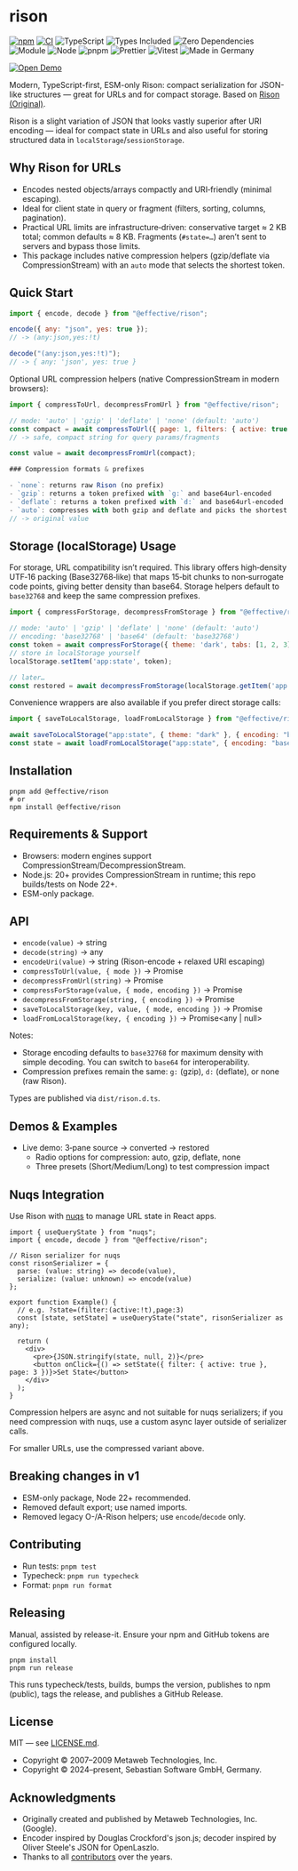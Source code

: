 # rison

<p>
  <a href="https://www.npmjs.com/package/@effective/rison"><img alt="npm" src="https://img.shields.io/npm/v/%40effective%2Frison?logo=npm&color=cb3837"></a>
  <a href="https://github.com/sebastian-software/effective-rison/actions/workflows/ci.yml"><img alt="CI" src="https://github.com/sebastian-software/effective-rison/actions/workflows/ci.yml/badge.svg"></a>
  <img alt="TypeScript" src="https://img.shields.io/badge/TypeScript-Ready-3178c6?logo=typescript">
  <img alt="Types Included" src="https://img.shields.io/badge/Types-Included-3178c6?logo=typescript">
  <img alt="Zero Dependencies" src="https://img.shields.io/badge/Dependencies-None-2ea44f">
  <img alt="Module" src="https://img.shields.io/badge/ESM-Only-000">
  <img alt="Node" src="https://img.shields.io/badge/node-22%2B-339933?logo=node.js">
  <img alt="pnpm" src="https://img.shields.io/badge/pnpm-10+-F69220?logo=pnpm">
  <img alt="Prettier" src="https://img.shields.io/badge/Code%20Style-Prettier-ff69b4?logo=prettier">
  <img alt="Vitest" src="https://img.shields.io/badge/Tests-Vitest-6E9F18">
  <img alt="Made in Germany" src="https://img.shields.io/badge/Made%20in-Germany-black">
</p>

<p>
  <a href="https://sebastian-software.github.io/effective-rison/" target="_blank" rel="noopener">
    <img alt="Open Demo" src="https://img.shields.io/badge/Demo-Open%20Live-2ea44f?style=for-the-badge">
  </a>
</p>

Modern, TypeScript-first, ESM-only Rison: compact serialization for JSON-like structures — great for URLs and for compact storage. Based on [Rison (Original)](https://github.com/Nanonid/rison).

Rison is a slight variation of JSON that looks vastly superior after URI encoding — ideal for
compact state in URLs and also useful for storing structured data in `localStorage`/`sessionStorage`.

## Why Rison for URLs

- Encodes nested objects/arrays compactly and URI‑friendly (minimal escaping).
- Ideal for client state in query or fragment (filters, sorting, columns, pagination).
- Practical URL limits are infrastructure‑driven: conservative target ≈ 2 KB total; common defaults ≈ 8 KB. Fragments (`#state=…`) aren’t sent to servers and bypass those limits.
- This package includes native compression helpers (gzip/deflate via CompressionStream) with an `auto` mode that selects the shortest token.

## Quick Start

```js
import { encode, decode } from "@effective/rison";

encode({ any: "json", yes: true });
// -> (any:json,yes:!t)

decode("(any:json,yes:!t)");
// -> { any: 'json', yes: true }
```

Optional URL compression helpers (native CompressionStream in modern browsers):

```js
import { compressToUrl, decompressFromUrl } from "@effective/rison";

// mode: 'auto' | 'gzip' | 'deflate' | 'none' (default: 'auto')
const compact = await compressToUrl({ page: 1, filters: { active: true } }, { mode: 'auto' });
// -> safe, compact string for query params/fragments

const value = await decompressFromUrl(compact);

### Compression formats & prefixes

- `none`: returns raw Rison (no prefix)
- `gzip`: returns a token prefixed with `g:` and base64url‑encoded
- `deflate`: returns a token prefixed with `d:` and base64url‑encoded
- `auto`: compresses with both gzip and deflate and picks the shortest among raw/gzip/deflate
// -> original value
```

## Storage (localStorage) Usage

For storage, URL compatibility isn’t required. This library offers high‑density UTF‑16 packing (Base32768‑like) that maps 15‑bit chunks to non‑surrogate code points, giving better density than base64. Storage helpers default to `base32768` and keep the same compression prefixes.

```js
import { compressForStorage, decompressFromStorage } from "@effective/rison";

// mode: 'auto' | 'gzip' | 'deflate' | 'none' (default: 'auto')
// encoding: 'base32768' | 'base64' (default: 'base32768')
const token = await compressForStorage({ theme: 'dark', tabs: [1, 2, 3] }, { encoding: 'base32768' });
// store in localStorage yourself
localStorage.setItem('app:state', token);

// later…
const restored = await decompressFromStorage(localStorage.getItem('app:state')!, { encoding: 'base32768' });
```

Convenience wrappers are also available if you prefer direct storage calls:

```js
import { saveToLocalStorage, loadFromLocalStorage } from "@effective/rison";

await saveToLocalStorage("app:state", { theme: "dark" }, { encoding: "base32768" });
const state = await loadFromLocalStorage("app:state", { encoding: "base32768" });
```

## Installation

```
pnpm add @effective/rison
# or
npm install @effective/rison
```

## Requirements & Support

- Browsers: modern engines support CompressionStream/DecompressionStream.
- Node.js: 20+ provides CompressionStream in runtime; this repo builds/tests on Node 22+.
- ESM-only package.

## API

- `encode(value)` → string
- `decode(string)` → any
- `encodeUri(value)` → string (Rison-encode + relaxed URI escaping)
- `compressToUrl(value, { mode })` → Promise<string>
- `decompressFromUrl(string)` → Promise<any>
- `compressForStorage(value, { mode, encoding })` → Promise<string>
- `decompressFromStorage(string, { encoding })` → Promise<any>
- `saveToLocalStorage(key, value, { mode, encoding })` → Promise<void>
- `loadFromLocalStorage(key, { encoding })` → Promise<any | null>

Notes:

- Storage encoding defaults to `base32768` for maximum density with simple decoding. You can switch to `base64` for interoperability.
- Compression prefixes remain the same: `g:` (gzip), `d:` (deflate), or none (raw Rison).

Types are published via `dist/rison.d.ts`.

## Demos & Examples

- Live demo: 3‑pane source → converted → restored
  - Radio options for compression: auto, gzip, deflate, none
  - Three presets (Short/Medium/Long) to test compression impact

## Nuqs Integration

Use Rison with [nuqs](https://github.com/47ng/nuqs) to manage URL state in React apps.

```tsx
import { useQueryState } from "nuqs";
import { encode, decode } from "@effective/rison";

// Rison serializer for nuqs
const risonSerializer = {
  parse: (value: string) => decode(value),
  serialize: (value: unknown) => encode(value)
};

export function Example() {
  // e.g. ?state=(filter:(active:!t),page:3)
  const [state, setState] = useQueryState("state", risonSerializer as any);

  return (
    <div>
      <pre>{JSON.stringify(state, null, 2)}</pre>
      <button onClick={() => setState({ filter: { active: true }, page: 3 })}>Set State</button>
    </div>
  );
}
```

Compression helpers are async and not suitable for nuqs serializers; if you need compression with nuqs, use a custom async layer outside of serializer calls.

For smaller URLs, use the compressed variant above.

## Breaking changes in v1

- ESM-only package, Node 22+ recommended.
- Removed default export; use named imports.
- Removed legacy O-/A-Rison helpers; use `encode`/`decode` only.

## Contributing

- Run tests: `pnpm test`
- Typecheck: `pnpm run typecheck`
- Format: `pnpm run format`

## Releasing

Manual, assisted by release-it. Ensure your npm and GitHub tokens are configured locally.

```
pnpm install
pnpm run release
```

This runs typecheck/tests, builds, bumps the version, publishes to npm (public), tags the release,
and publishes a GitHub Release.

## License

MIT — see [LICENSE.md](./LICENSE.md).

- Copyright © 2007–2009 Metaweb Technologies, Inc.
- Copyright © 2024–present, Sebastian Software GmbH, Germany.

## Acknowledgments

- Originally created and published by Metaweb Technologies, Inc. (Google).
- Encoder inspired by Douglas Crockford's json.js; decoder inspired by Oliver Steele's JSON for OpenLaszlo.
- Thanks to all [contributors](https://github.com/sebastian-software/effective-rison/graphs/contributors) over the years.

